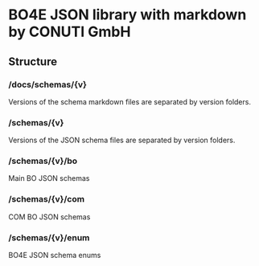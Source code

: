 # BO4E JSON library with markdown by CONUTI GmbH

## Structure

### /docs/schemas/{v}
Versions of the schema markdown files are separated by version folders.

### /schemas/{v}
Versions of the JSON schema files are separated by version folders.

### /schemas/{v}/bo
Main BO JSON schemas

### /schemas/{v}/com
COM BO JSON schemas

### /schemas/{v}/enum
BO4E JSON schema enums

